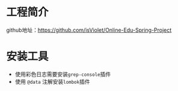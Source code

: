 # 工程简介

github地址：https://github.com/isViolet/Online-Edu-Spring-Project

# 安装工具

- 使用彩色日志需要安装`grep-console`插件
- 使用 `@data` 注解安装`lombok`插件

